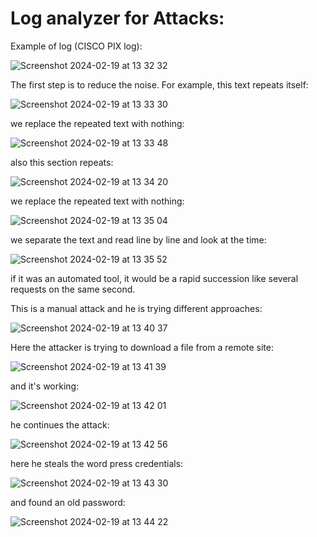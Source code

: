 # Log analyzer for Attacks:

Example of log (CISCO PIX log):

![Screenshot 2024-02-19 at 13 32 32](https://github.com/redjules/Log-analyzer/assets/106017493/64cdad12-a4b4-4aee-b464-77d3b26d5a4d)

The first step is to reduce the noise. For example, this text repeats itself:

![Screenshot 2024-02-19 at 13 33 30](https://github.com/redjules/Log-analyzer/assets/106017493/267beafa-6a99-4929-a8c4-e1e7e3d02e76)

we replace the repeated text with nothing:

![Screenshot 2024-02-19 at 13 33 48](https://github.com/redjules/Log-analyzer/assets/106017493/ef5f4020-08fd-43be-aa94-0216464a6806)


also this section repeats:

![Screenshot 2024-02-19 at 13 34 20](https://github.com/redjules/Log-analyzer/assets/106017493/9afe7f02-7f61-4467-8aa6-d7112ee10cde)

we replace the repeated text with nothing:

![Screenshot 2024-02-19 at 13 35 04](https://github.com/redjules/Log-analyzer/assets/106017493/586964f3-0659-4761-a82b-d3016e1a00f7)

we separate the text and read line by line and look at the time:

![Screenshot 2024-02-19 at 13 35 52](https://github.com/redjules/Log-analyzer/assets/106017493/30214fdf-4828-4c50-a614-0f90d03df311)


if it was an automated tool, it would be a rapid succession like several requests on the same second.

This is a manual attack and he is trying different approaches:

![Screenshot 2024-02-19 at 13 40 37](https://github.com/redjules/Log-analyzer/assets/106017493/bc97c871-151a-4521-91c6-6b18b86b1440)


Here the attacker is trying to download a file from a remote site:

![Screenshot 2024-02-19 at 13 41 39](https://github.com/redjules/Log-analyzer/assets/106017493/6fa83ef7-1c53-47b0-89d5-108248c613cb)

and it's working:

![Screenshot 2024-02-19 at 13 42 01](https://github.com/redjules/Log-analyzer/assets/106017493/5fe8b482-855c-4faf-b15b-d006ac79074c)

he continues the attack:

![Screenshot 2024-02-19 at 13 42 56](https://github.com/redjules/Log-analyzer/assets/106017493/0a3bffe4-855e-4f2d-a352-c7174524d0fa)

here he steals the word press credentials:

![Screenshot 2024-02-19 at 13 43 30](https://github.com/redjules/Log-analyzer/assets/106017493/e3e5f47b-cc59-4697-ac73-712a01f9b60a)

and found an old password:

![Screenshot 2024-02-19 at 13 44 22](https://github.com/redjules/Log-analyzer/assets/106017493/1b0086b0-cb1b-4acb-9950-8744f79cacdf)
